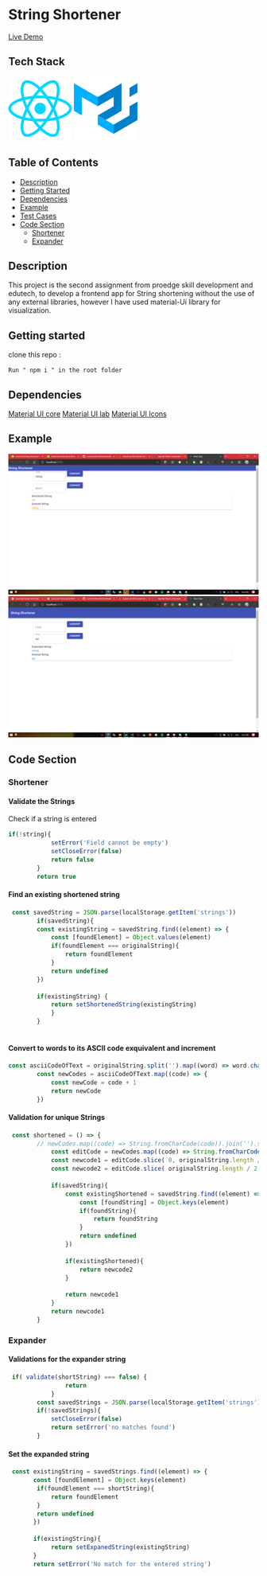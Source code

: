 # String Shortener

<a href='https://sharp-volhard-1ef546.netlify.app/'>Live Demo</a>

## Tech Stack 
![react.js](reactIcon.svg)
![material-ui](material.svg)

## Table of Contents

- [Description](#description)
- [Getting Started](#getting-started)
- [Dependencies](#dependencies)
- [Example](#example)
- [Test Cases](#test-cases)
- [Code Section](#code-section)
   - [Shortener](#shortener)
   - [Expander](#expander)


## Description 

This project is the second assignment from proedge skill development and edutech, to develop a frontend app for String shortening without the use of any external libraries, however I have used material-Ui library for visualization.

## Getting started

clone this repo : 

```
Run " npm i " in the root folder

```

## Dependencies 

<a href='https://material-ui.com/getting-started/installation/'>Material UI core</a>
<a href='https://material-ui.com/components/about-the-lab/'>Material UI lab</a>
<a href='https://material-ui.com/components/material-icons/'>Material UI Icons</a>

## Example
![plot](example1.png )
![plot](example2.png )

## Code Section

### Shortener

#### Validate the Strings

Check if a string is entered

```js
if(!string){
            setError('Field cannot be empty')
            setCloseError(false)
            return false
        }
        return true

```

#### Find an existing shortened string

```js
 const savedString = JSON.parse(localStorage.getItem('strings')) 
        if(savedString){
        const existingString = savedString.find((element) => {
            const [foundElement] = Object.values(element)
            if(foundElement === originalString){
                return foundElement
            }
            return undefined
        })

        if(existingString) {
            return setShortenedString(existingString)
            }
        }
        
```
#### Convert to words to its ASCII code exquivalent and increment  

```js
const asciiCodeOfText = originalString.split('').map((word) => word.charCodeAt(0))
        const newCodes = asciiCodeOfText.map((code) => {
            const newCode = code + 1
            return newCode
        })
```

#### Validation for unique Strings

```js
 const shortened = () => {
        // newCodes.map((code) => String.fromCharCode(code)).join('').slice(0, originalString.length / 2 )
            const editCode = newCodes.map((code) => String.fromCharCode(code)).join('')
            const newcode1 = editCode.slice( 0, originalString.length / 2 )
            const newcode2 = editCode.slice( originalString.length / 2, originalString.length - 1 )
            
            if(savedString){
                const existingShortened = savedString.find((element) => {
                    const [foundString] = Object.keys(element)
                    if(foundString){
                        return foundString
                    }
                    return undefined
                })
    
                if(existingShortened){
                    return newcode2
                }
    
                return newcode1
            }
            return newcode1
        } 

```

### Expander

#### Validations for the expander string

```js
 if( validate(shortString) === false) {
                return
            }
        const savedStrings = JSON.parse(localStorage.getItem('strings')) 
        if(!savedStrings){
            setCloseError(false)
            return setError('no matches found')
        }
```

#### Set the expanded string

```js
 const existingString = savedStrings.find((element) => { 
       const [foundElement] = Object.keys(element)
        if(foundElement === shortString){
            return foundElement
        }
        return undefined
       })

       if(existingString){
            return setExpanedString(existingString)
       }
       return setError('No match for the entered string')

```


